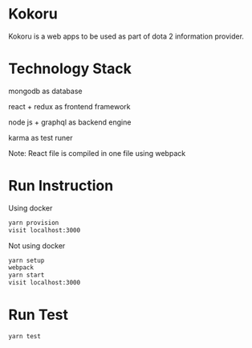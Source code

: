 # Kokoru

Kokoru is a web apps to be used as part of dota 2 information provider.

# Technology Stack

mongodb as database

react + redux as frontend framework

node js + graphql as backend engine

karma as test runer

Note: React file is compiled in one file using webpack

# Run Instruction

Using docker 

```bash
yarn provision
visit localhost:3000
```

Not using docker

```bash
yarn setup
webpack 
yarn start
visit localhost:3000
```

# Run Test

```bash
yarn test
```